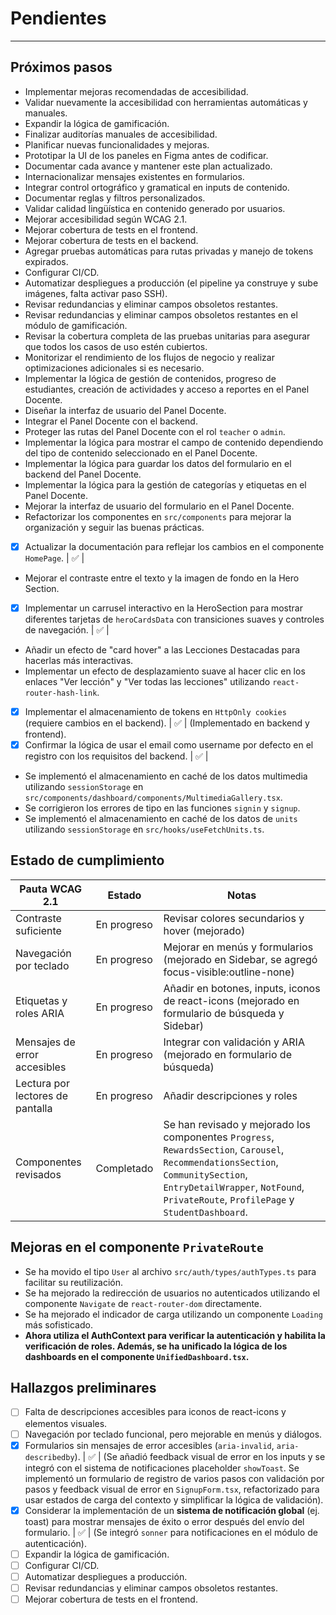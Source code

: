 # Pendientes

---

## Próximos pasos

- Implementar mejoras recomendadas de accesibilidad.
- Validar nuevamente la accesibilidad con herramientas automáticas y manuales.
- Expandir la lógica de gamificación.
- Finalizar auditorías manuales de accesibilidad.
- Planificar nuevas funcionalidades y mejoras.
- Prototipar la UI de los paneles en Figma antes de codificar.
- Documentar cada avance y mantener este plan actualizado.
- Internacionalizar mensajes existentes en formularios.
- Integrar control ortográfico y gramatical en inputs de contenido.
- Documentar reglas y filtros personalizados.
- Validar calidad lingüística en contenido generado por usuarios.
- Mejorar accesibilidad según WCAG 2.1.
- Mejorar cobertura de tests en el frontend.
- Mejorar cobertura de tests en el backend.
- Agregar pruebas automáticas para rutas privadas y manejo de tokens expirados.
- Configurar CI/CD.
- Automatizar despliegues a producción (el pipeline ya construye y sube imágenes, falta activar paso SSH).
- Revisar redundancias y eliminar campos obsoletos restantes.
- Revisar redundancias y eliminar campos obsoletos restantes en el módulo de gamificación.
- Revisar la cobertura completa de las pruebas unitarias para asegurar que todos los casos de uso estén cubiertos.
- Monitorizar el rendimiento de los flujos de negocio y realizar optimizaciones adicionales si es necesario.
- Implementar la lógica de gestión de contenidos, progreso de estudiantes, creación de actividades y acceso a reportes en el Panel Docente.
- Diseñar la interfaz de usuario del Panel Docente.
- Integrar el Panel Docente con el backend.
- Proteger las rutas del Panel Docente con el rol `teacher` o `admin`.
- Implementar la lógica para mostrar el campo de contenido dependiendo del tipo de contenido seleccionado en el Panel Docente.
- Implementar la lógica para guardar los datos del formulario en el backend del Panel Docente.
- Implementar la lógica para la gestión de categorías y etiquetas en el Panel Docente.
- Mejorar la interfaz de usuario del formulario en el Panel Docente.
- Refactorizar los componentes en `src/components` para mejorar la organización y seguir las buenas prácticas.
- [x] Actualizar la documentación para reflejar los cambios en el componente `HomePage`. | ✅ |
- Mejorar el contraste entre el texto y la imagen de fondo en la Hero Section.
- [x] Implementar un carrusel interactivo en la HeroSection para mostrar diferentes tarjetas de `heroCardsData` con transiciones suaves y controles de navegación. | ✅ |
- Añadir un efecto de "card hover" a las Lecciones Destacadas para hacerlas más interactivas.
- Implementar un efecto de desplazamiento suave al hacer clic en los enlaces "Ver lección" y "Ver todas las lecciones" utilizando `react-router-hash-link`.
- [x] Implementar el almacenamiento de tokens en `HttpOnly cookies` (requiere cambios en el backend). | ✅ | (Implementado en backend y frontend).
- [x] Confirmar la lógica de usar el email como username por defecto en el registro con los requisitos del backend. | ✅ |
- Se implementó el almacenamiento en caché de los datos multimedia utilizando `sessionStorage` en `src/components/dashboard/components/MultimediaGallery.tsx`.
- Se corrigieron los errores de tipo en las funciones `signin` y `signup`.
- Se implementó el almacenamiento en caché de los datos de `units` utilizando `sessionStorage` en `src/hooks/useFetchUnits.ts`.

## Estado de cumplimiento

| Pauta WCAG 2.1                   | Estado      | Notas                                                                  |
| -------------------------------- | ----------- | ---------------------------------------------------------------------- |
| Contraste suficiente             | En progreso | Revisar colores secundarios y hover (mejorado)                           |
| Navegación por teclado           | En progreso | Mejorar en menús y formularios (mejorado en Sidebar, se agregó focus-visible:outline-none)                    |
| Etiquetas y roles ARIA           | En progreso | Añadir en botones, inputs, iconos de react-icons (mejorado en formulario de búsqueda y Sidebar) |
| Mensajes de error accesibles     | En progreso | Integrar con validación y ARIA (mejorado en formulario de búsqueda)    |
| Lectura por lectores de pantalla | En progreso | Añadir descripciones y roles                                           |
| Componentes revisados            | Completado  | Se han revisado y mejorado los componentes `Progress`, `RewardsSection`, `Carousel`, `RecommendationsSection`, `CommunitySection`, `EntryDetailWrapper`, `NotFound`, `PrivateRoute`, `ProfilePage` y `StudentDashboard`. |

## Mejoras en el componente `PrivateRoute`

- Se ha movido el tipo `User` al archivo `src/auth/types/authTypes.ts` para facilitar su reutilización.
- Se ha mejorado la redirección de usuarios no autenticados utilizando el componente `Navigate` de `react-router-dom` directamente.
- Se ha mejorado el indicador de carga utilizando un componente `Loading` más sofisticado.
- **Ahora utiliza el AuthContext para verificar la autenticación y habilita la verificación de roles. Además, se ha unificado la lógica de los dashboards en el componente `UnifiedDashboard.tsx`.**

## Hallazgos preliminares

- [ ] Falta de descripciones accesibles para iconos de react-icons y elementos visuales.
- [ ] Navegación por teclado funcional, pero mejorable en menús y diálogos.
- [x] Formularios sin mensajes de error accesibles (`aria-invalid`, `aria-describedby`). | ✅ | (Se añadió feedback visual de error en los inputs y se integró con el sistema de notificaciones placeholder `showToast`. Se implementó un formulario de registro de varios pasos con validación por pasos y feedback visual de error en `SignupForm.tsx`, refactorizado para usar estados de carga del contexto y simplificar la lógica de validación).
- [x] Considerar la implementación de un **sistema de notificación global** (ej. toast) para mostrar mensajes de éxito o error después del envío del formulario. | ✅ | (Se integró `sonner` para notificaciones en el módulo de autenticación).
- [ ] Expandir la lógica de gamificación.
- [ ] Configurar CI/CD.
- [ ] Automatizar despliegues a producción.
- [ ] Revisar redundancias y eliminar campos obsoletos restantes.
- [ ] Mejorar cobertura de tests en el frontend.
